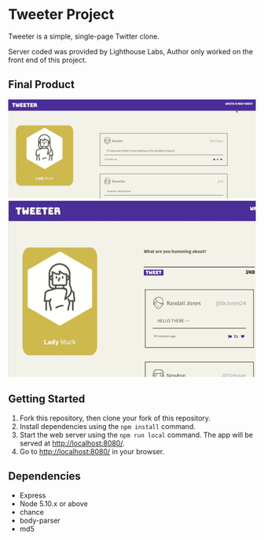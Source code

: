 # Tweeter Project

Tweeter is a simple, single-page Twitter clone.

Server coded was provided by Lighthouse Labs, Author only worked on the front end of this project.

## Final Product
!["screenshot of page layout on screens with width greater then 900px](desktop-page.gif)
!["screenshot of page layout on small devices"](reponsive-page-cropped.gif)



## Getting Started

1. Fork this repository, then clone your fork of this repository.
2. Install dependencies using the `npm install` command.
3. Start the web server using the `npm run local` command. The app will be served at <http://localhost:8080/>.
4. Go to <http://localhost:8080/> in your browser.

## Dependencies

- Express
- Node 5.10.x or above
- chance
- body-parser
- md5

